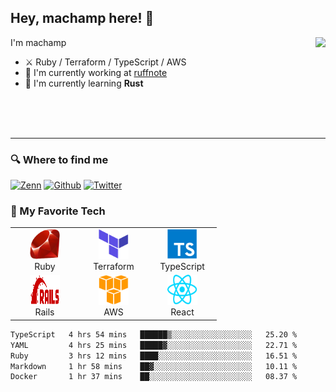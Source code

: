 ## Hey, machamp here! :wave:

<a href="https://github.com/machamp0714">
  <img align="right" src="https://github-readme-stats.vercel.app/api?username=machamp0714&count_private=true&theme=buefy&show_icons=true" />
</a>

I'm machamp

- :crossed_swords: Ruby / Terraform / TypeScript / AWS
- :office: I'm currently working at [ruffnote](https://co.ruffnote.com/company)
- :seedling: I'm currently learning **Rust**

<br>
<br>
<br>

---

<h3>🔍 Where to find me</h3>

<p>
<a href="https://zenn.dev/machamp" target="_blank"><img alt="Zenn" src="https://img.shields.io/badge/Zenn-3EA8FF.svg?&style=for-the-badge&logo=Zenn&logoColor=white" /></a>
<a href="https://github.com/machamp0714" target="_blank"><img alt="Github" src="https://img.shields.io/badge/GitHub-%2312100E.svg?&style=for-the-badge&logo=Github&logoColor=white" /></a>
<a href="https://twitter.com/machamp0714" target="_blank"><img alt="Twitter" src="https://img.shields.io/badge/twitter-%231DA1F2.svg?&style=for-the-badge&logo=twitter&logoColor=white" /></a>
</p>

<h3>💚 My Favorite Tech</h3>

<table>
  <tr>
    <td align="center" width="96">
      <a href="#">
        <img src="./img/ruby-icon.svg" width="48" height="48" />
      </a>
      <br>Ruby
    </td>
    <td align="center" width="96">
      <a href="#">
        <img src="./img/terraform-icon.svg" width="48" height="48" />
      </a>
      <br>Terraform
    </td>
    <td align="center" width="96">
      <a href="#">
        <img src="./img/typescript-icon.svg" width="48" height="48" />
      </a>
      <br>TypeScript
    </td>
  </tr>
  <tr>
    <td align="center" width="96">
      <a href="#">
        <img src="./img/ruby-on-rails.svg" width="48" height="48" />
      </a>
      <br>Rails
    </td>
    <td align="center" width="96">
      <a href="#">
        <img src="./img/amazon-web-services-icon.svg" width="48" height="48" />
      </a>
      <br>AWS
    </td>
    <td align="center" width="96">
      <a href="#">
        <img src="./img/react-icon.svg" width="48" height="48" />
      </a>
      <br>React
    </td>
  </tr>
</table>

<!--START_SECTION:waka-->

```txt
TypeScript   4 hrs 54 mins   ██████▒░░░░░░░░░░░░░░░░░░   25.20 %
YAML         4 hrs 25 mins   █████▓░░░░░░░░░░░░░░░░░░░   22.71 %
Ruby         3 hrs 12 mins   ████░░░░░░░░░░░░░░░░░░░░░   16.51 %
Markdown     1 hr 58 mins    ██▓░░░░░░░░░░░░░░░░░░░░░░   10.11 %
Docker       1 hr 37 mins    ██░░░░░░░░░░░░░░░░░░░░░░░   08.37 %
```

<!--END_SECTION:waka-->
